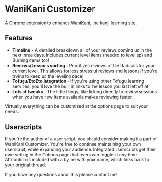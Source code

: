 WaniKani Customizer
===================
A Chrome extension to enhance [WaniKani](http://www.wanikani.com/), the kanji learning site.

## Features
* __Timeline__ - A detailed breakdown all of your reviews coming up in the next three days. Includes current level items (needed to level up) and Burning items too!
* __Reviews/Lessons sorting__ - Prioritizes reviews of the Radicals for your current level. This allows for less stressful reviews and lessons if you're trying to keep up the leveling pace!
* __Tofugu/EtoEto integration__ - If you're using other Tofugu learning services, you'll love the built in links to the lesson you last left off at
* __Lots of tweaks__ - The little things, like linking directly to review sessions when you have new items available makes reviewing faster.

Virtually everything can be customized at the options page to suit your needs.

## Userscripts
If you're the author of a user script, you should consider making it a part of WaniKani Customizer. You're free to continue maintaining your own userscript, while expanding your audience. Integrated userscripts get their own setting in the Options page that users can toggle at any time. Attribution is included with a byline with your name, which links back to your original thread.

If you have any questions about this please contact me!
